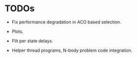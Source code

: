 # TODOs

* Fix performance degradation in ACO based selection.

* Plots.

* Flit per state delays.

* Helper thread programs, N-body problem code integration.